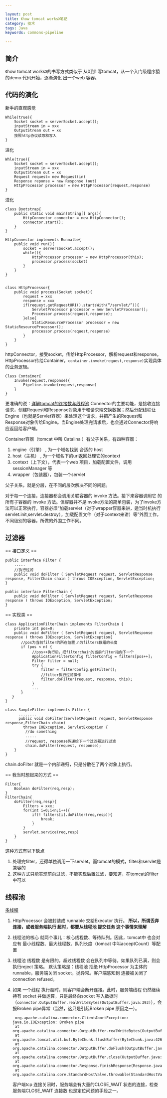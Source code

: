 ```yaml
---

layout: post
title: 《how tomcat works》笔记
category: 技术
tags: Java
keywords: commons-pipeline

---
```


## 简介

《how tomcat works》的书写方式类似于 从0到1 写tomcat，从一个入门级程序猿的demo 代码开始，逐渐演化 出一个web 容器。

## 代码的演化
        
新手的直观感觉

	While(true){
		Socket socket = serverSocket.accept();
		inputStream in = xxx
		OutputStream out = xx
		按照http协议读取和写入
	}

进化

	Whle(true){
		Socket socket = serverSocket.accept();
		inputStream in = xxx
		OutputStream out = xx
		Request request= new Request(in)
		Response reponse = new Response (out)
		HttpProcessor processor = new HttpProcessor(request,response)
	}

进化 

	class Bootstrap{
		public static void main(String[] args){
			HttpConnector connector = new HttpConnector();
			connector.start();
		}
	}

	HttpConnector implements Runnalbe{
		public void run(){
			socket = serversSocket.accept();
			while(){
				HttpProcessor processor = new HttpProcessor(this);
				processor.process(socket)
			}
		}	
	}

	
	class HttpProcessor{
		public void process(Socket socket){
			request = xxx
			response = xxx
			if(request.getRequestURI().startsWith(“/servlet/”)){
				ServletProcessor processor = new ServletProcessor();
				Processor.process(request,response);
			}else{
				StaticResourceProcessor processor = new StaticResourceProcessor();
				processor.process(request,response)
			}
		}
	}
   
   
httpConnector，接受socket，传给HttpProcessor，解析request和response。HttpProcessor传给Container，`container.invoke(request,response)`实现具体的业务逻辑。

	Class Container{
		Invoke(request,response){
			Pipeline.invoke(request,response)
		}
	}

更准确的说：[详解tomcat的连接数与线程池](https://www.cnblogs.com/kismetv/p/7806063.html) Connector的主要功能，是接收连接请求，创建Request和Response对象用于和请求端交换数据；然后分配线程让Engine（也就是Servlet容器）来处理这个请求，并把产生的Request和Response对象传给Engine。当Engine处理完请求后，也会通过Connector将响应返回给客户端。

Container容器（tomcat 中叫 Catalina ）有父子关系，有四种容器：

1. engine（引擎） , 为一个域名找到 合适的 host
2. host（主机） ,  为一个域名下的url返回处理它的context
3. context（上下文），代表一个web 项目，加载配置文件，调用sessionManager 等
4. wrapper（包装器），包装一个servlet

父子关系，就是分层，在不同的层次解决不同的问题。

对于每一个连接，连接器都会调用关联容器的 invoke 方法。接下来容器调用它
的所有子容器的 invoke 方法。但容器并不是invoke方法的简单包装，为了invoke方法可以正常执行，容器必须“加载servlet（对于wrapper容器来讲，适当时机执行servlet.init,servlet.destroy），加载配置文件（对于context来讲）等”外围工作，不同级别的容器，所做的外围工作不同。

## 过滤器

== 接口定义 ==

	public interface Filter {   
        .....          
        //执行过滤   
        public void doFilter ( ServletRequest request, ServletResponse response, FilterChain chain ) throws IOException, ServletException;   
	}   
  
	public interface FilterChain {   
	    public void doFilter ( ServletRequest request, ServletResponse response ) throws IOException, ServletException;   
	} 

== 实现类 ==

	class ApplicationFilterChain implements FilterChain {   
		private int pos=0;
		public void doFilter ( ServletRequest request, ServletResponse response ) throws IOException, ServletException{
		   //pos为当前filter的所在位置,n为filters数组的长度   
		   if (pos < n) {   
	            //pos++执行后，把filterchain的当前filter指向下一个   
	            ApplicationFilterConfig filterConfig = filters[pos++];   
	            Filter filter = null;   
	            try {   
	                filter = filterConfig.getFilter();   
	                //filter执行过滤操作   
	                filter.doFilter(request, response, this);   
	            }   
	            ...   
		   }
	   }
	}   
  
	class SampleFilter implements Filter {   
	      ........   
	      public void doFilter(ServletRequest request, ServletResponse response,FilterChain chain)   
	        throws IOException, ServletException {   
	         //do something    
	         .....   
	         //request, response传递给下一个过滤器进行过滤   
	         chain.doFilter(request, response);   
	    }   
	}


chain.doFilter 就是一个内部递归，只是分散在了两个对象上执行。

== 我当时想起来的方式 ==

	Filter{
		Boolean doFilter(req,resp);
	}
	FilterChain{
		doFilter(req,resp){
			Filters = xxx;
			for(int i=0;i<n;i++){
				if(! filters[i].doFilter(req,resp)){
					break;
				}
			}
			servlet.service(req,resp)
		}
	}

这种方式有以下缺点

1.	处理完filter，还得单独调用一下servlet。而tomcat的模式，filter和servlet是兼容的
2.	这种方式只能实现前向过滤，不能实现后置过滤，要知道，在tomcat的filter中可以

## 线程池

[多线程](http://qiankunli.github.io/2014/10/09/Threads.html)

1. HttpProcessor 会被封装成 runnable 交給Executor 执行。 **所以，所谓丢弃 连接，或者服务端执行 超时，都要从线程池 提交任务 这个事情来理解**
2. 线程池的核心 就两个事儿：核心线程数、等待队列。因此，tomcat中 也会对应有 最小线程数、最大线程数、队列长度（tomcat 中叫acceptCount）等配置
1. 线程池 线程数 是有限的，超过线程数 会在队列中等待。如果队列已满，则会执行reject 策略。 默认策略是：线程池 拒绝 HttpProcessor 为主体的 runnable，服务端关闭 socket，抛异常。客户端感知到 连接被关闭了 connection refused。
2. 如果 一个线程 执行超时，则客户端会断开连接。此时，服务端线程 仍然继续 持有 socket 并做运算，只是最终向socket 写入数据时（`connector.OutputBuffer.realWriteBytes(OutputBuffer.java:393)`），会报Broken pipe异常（当然，这只是引起Broken pipe 原因之一）。

		org.apache.catalina.connector.ClientAbortException: java.io.IOException: Broken pipe  
	    at org.apache.catalina.connector.OutputBuffer.realWriteBytes(OutputBuffer.java:393)  
	    at org.apache.tomcat.util.buf.ByteChunk.flushBuffer(ByteChunk.java:426)  
	    at org.apache.catalina.connector.OutputBuffer.doFlush(OutputBuffer.java:342)  
	    at org.apache.catalina.connector.OutputBuffer.close(OutputBuffer.java:295)  
	    at org.apache.catalina.connector.Response.finishResponse(Response.java:453)  
	    at org.apache.catalina.core.StandardHostValve.throwable(StandardHostValve.java:378)  

	客户端tcp 连接关闭时，服务端会有大量的CLOSE_WAIT 状态的连接，检查服务端CLOSE_WAIT 连接数 也是定位问题的手段之一。